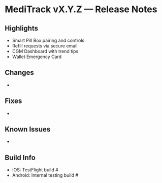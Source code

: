 # MediTrack vX.Y.Z — Release Notes

## Highlights
- Smart Pill Box pairing and controls
- Refill requests via secure email
- CGM Dashboard with trend tips
- Wallet Emergency Card

## Changes
- 

## Fixes
- 

## Known Issues
- 

## Build Info
- iOS: TestFlight build #
- Android: Internal testing build #

